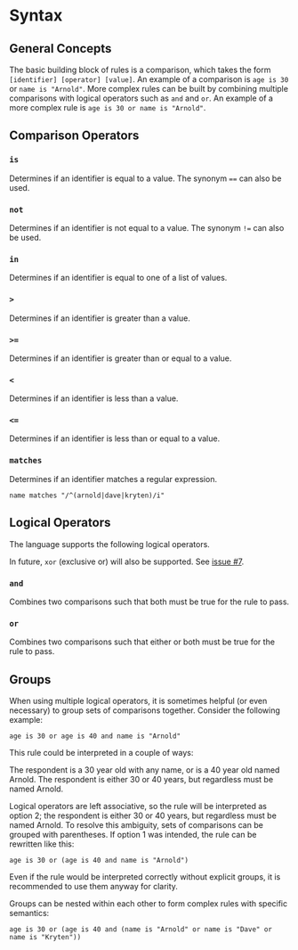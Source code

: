 Syntax
======

## General Concepts

The basic building block of rules is a comparison, which takes the form `[identifier] [operator] [value]`. An
example of a comparison is `age is 30` or `name is "Arnold"`. More complex rules can be built by combining multiple
comparisons with logical operators such as `and` and `or`. An example of a more complex rule is
`age is 30 or name is "Arnold"`.

## Comparison Operators

### `is`

Determines if an identifier is equal to a value. The synonym `==` can also be used.

### `not`

Determines if an identifier is not equal to a value. The synonym `!=` can also be used.

### `in`

Determines if an identifier is equal to one of a list of values.

### `>`

Determines if an identifier is greater than a value.

### `>=`

Determines if an identifier is greater than or equal to a value.

### `<`

Determines if an identifier is less than a value.

### `<=`

Determines if an identifier is less than or equal to a value.

### `matches`

Determines if an identifier matches a regular expression.

`name matches "/^(arnold|dave|kryten)/i"`

## Logical Operators

The language supports the following logical operators.

In future, `xor` (exclusive or) will also be supported. See [issue #7](https://github.com/krixon/rules/issues/7).

### `and`

Combines two comparisons such that both must be true for the rule to pass.

### `or`

Combines two comparisons such that either or both must be true for the rule to pass.

## Groups

When using multiple logical operators, it is sometimes helpful (or even necessary) to group sets of comparisons
together. Consider the following example:

`age is 30 or age is 40 and name is "Arnold"`

This rule could be interpreted in a couple of ways:

The respondent is a 30 year old with any name, or is a 40 year old named Arnold.
The respondent is either 30 or 40 years, but regardless must be named Arnold.

Logical operators are left associative, so the rule will be interpreted as option 2; the respondent is either 30 or
40 years, but regardless must be named Arnold. To resolve this ambiguity, sets of comparisons can be grouped with
parentheses. If option 1 was intended, the rule can be rewritten like this:

`age is 30 or (age is 40 and name is "Arnold")`

Even if the rule would be interpreted correctly without explicit groups, it is recommended to use them anyway for
clarity.

Groups can be nested within each other to form complex rules with specific semantics:

`age is 30 or (age is 40 and (name is "Arnold" or name is "Dave" or name is "Kryten"))`